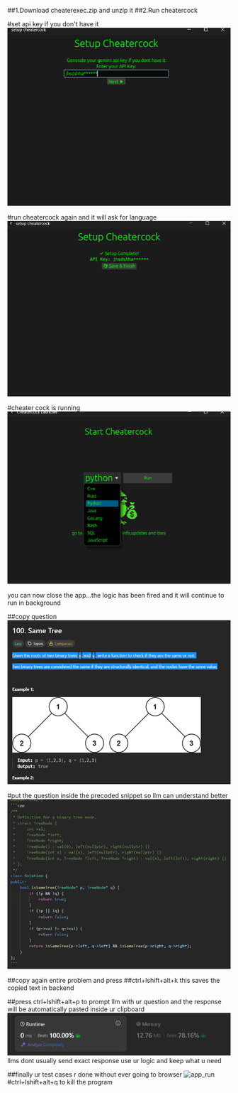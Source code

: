 ##1.Download cheaterexec.zip and unzip it
##2.Run cheatercock


#set api key if you don't have it
![Api_set](ccreadme/1.png)

#run cheatercock again and it will ask for language
![lang_set](ccreadme/2.png)

#cheater cock is running
![app_run](ccreadme/3.png)

you can now close the app...the logic has been fired and it will continue to run in background


##copy question
![app_run](ccreadme/4.png)

#put the question inside the precoded snippet so llm can understand better
![app_run](ccreadme/5.png)

##copy again entire problem and press ##ctrl+lshift+alt+k
this saves the copied text in backend

##press ctrl+lshift+alt+p to prompt llm with ur question and the response will be automatically pasted inside ur clipboard
![app_run](ccreadme/6.png)
llms dont usually send exact response use ur logic and keep what u need

##finally ur test cases r done without ever going to browser
![app_run](ccreadme/7.png)
#ctrl+lshift+alt+q to kill the program





